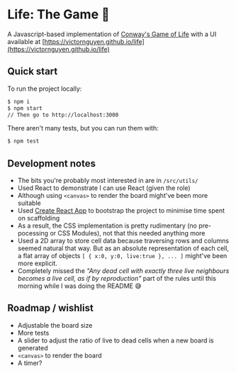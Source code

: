 # Life: The Game 👾

A Javascript-based implementation of [Conway's Game of Life](https://en.wikipedia.org/wiki/Conway's_Game_of_Life) with a UI available at [https://victornguyen.github.io/life](https://victornguyen.github.io/life)

## Quick start

To run the project locally:

```sh
$ npm i
$ npm start
// Then go to http://localhost:3000
```

There aren't many tests, but you can run them with:

```sh
$ npm test
```

## Development notes

- The bits you're probably most interested in are in `/src/utils/`
- Used React to demonstrate I can use React (given the role)
- Although using `<canvas>` to render the board might've been more suitable
- Used [Create React App](https://github.com/facebookincubator/reate-react-app) to bootstrap the project to minimise time spent on scaffolding
- As a result, the CSS implementation is pretty rudimentary (no pre-pocessing or CSS Modules), not that this needed anything more
- Used a 2D array to store cell data because traversing rows and columns seemed natural that way. But as an absolute representation of each cell, a flat array of objects `[ { x:0, y:0, live:true }, ... ]` might've been more explicit.
- Completely missed the _"Any dead cell with exactly three live neighbours becomes a live cell, as if by reproduction"_ part of the rules until this morning while I was doing the README 😅

## Roadmap / wishlist

- Adjustable the board size
- More tests
- A slider to adjust the ratio of live to dead cells when a new board is generated
- `<canvas>` to render the board
- A timer?


